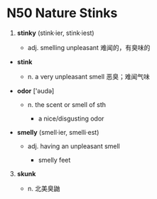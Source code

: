 # N50 Nature Stinks

1. **stinky**  (stink·ier, stink·iest)

   * adj. smelling unpleasant 难闻的，有臭味的

* **stink**  

   * n. a very unpleasant smell 恶臭；难闻气味

* **odor**   ['əudə]  

   * n. the scent or smell of sth

      * a nice/disgusting odor
      
* **smelly**  (smell·ier, smelli·est)

   * adj. having an unpleasant smell 
   
      * smelly feet

3. **skunk**  
 
   * n. 北美臭鼬







